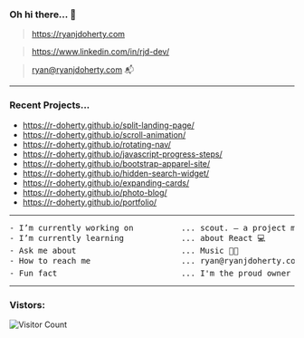 ### Oh hi there... 👋

> https://ryanjdoherty.com

> https://www.linkedin.com/in/rjd-dev/

> ryan@ryanjdoherty.com 📬

<hr>

### Recent Projects...

* https://r-doherty.github.io/split-landing-page/
* https://r-doherty.github.io/scroll-animation/
* https://r-doherty.github.io/rotating-nav/
* https://r-doherty.github.io/javascript-progress-steps/
* https://r-doherty.github.io/bootstrap-apparel-site/
* https://r-doherty.github.io/hidden-search-widget/
* https://r-doherty.github.io/expanding-cards/
* https://r-doherty.github.io/photo-blog/
* https://r-doherty.github.io/portfolio/

<hr>

<pre>
- I’m currently working on          ... scout. — a project management platform for the Live Entertainment Industry 👨‍💻
- I’m currently learning            ... about React 💻
- Ask me about                      ... Music 👨‍🎤
- How to reach me                   ... ryan@ryanjdoherty.com 📬
- Fun fact                          ... I'm the proud owner of a Superbowl Ring (LIV - go Chiefs!) 🏈
</pre>

<hr>

### Vistors:

![Visitor Count](https://profile-counter.glitch.me/r-doherty/count.svg)


<!--
**r-doherty/r-doherty** is a ✨ _special_ ✨ repository because its `README.md` (this file) appears on your GitHub profile.
-->
